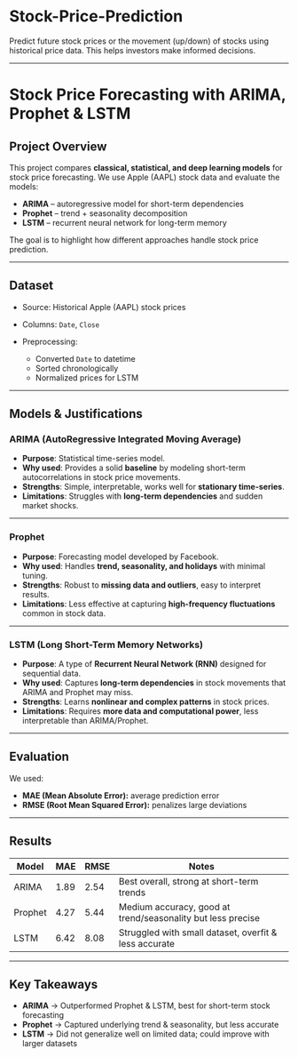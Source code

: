 # Stock-Price-Prediction
Predict future stock prices or the movement (up/down) of stocks using historical price data. This helps investors make informed decisions.

---

#  Stock Price Forecasting with ARIMA, Prophet & LSTM

##  Project Overview

This project compares **classical, statistical, and deep learning models** for stock price forecasting.
We use Apple (AAPL) stock data and evaluate the models:

* **ARIMA** – autoregressive model for short-term dependencies
* **Prophet** – trend + seasonality decomposition
* **LSTM** – recurrent neural network for long-term memory

The goal is to highlight how different approaches handle stock price prediction.

---

##  Dataset

* Source: Historical Apple (AAPL) stock prices
* Columns: `Date`, `Close`
* Preprocessing:

  * Converted `Date` to datetime
  * Sorted chronologically
  * Normalized prices for LSTM

---

##  Models & Justifications

### ARIMA (AutoRegressive Integrated Moving Average)

* **Purpose**: Statistical time-series model.
* **Why used**: Provides a solid **baseline** by modeling short-term autocorrelations in stock price movements.
* **Strengths**: Simple, interpretable, works well for **stationary time-series**.
* **Limitations**: Struggles with **long-term dependencies** and sudden market shocks.

---

### Prophet

* **Purpose**: Forecasting model developed by Facebook.
* **Why used**: Handles **trend, seasonality, and holidays** with minimal tuning.
* **Strengths**: Robust to **missing data and outliers**, easy to interpret results.
* **Limitations**: Less effective at capturing **high-frequency fluctuations** common in stock data.

---

### LSTM (Long Short-Term Memory Networks)

* **Purpose**: A type of **Recurrent Neural Network (RNN)** designed for sequential data.
* **Why used**: Captures **long-term dependencies** in stock movements that ARIMA and Prophet may miss.
* **Strengths**: Learns **nonlinear and complex patterns** in stock prices.
* **Limitations**: Requires **more data and computational power**, less interpretable than ARIMA/Prophet.

---

## Evaluation

We used:

* **MAE (Mean Absolute Error):** average prediction error
* **RMSE (Root Mean Squared Error):** penalizes large deviations

---

## Results

| Model   | MAE  | RMSE | Notes                                       |
| ------- | ---- | ---- | ------------------------------------------- |
| ARIMA   | 1.89 | 2.54 | Best overall, strong at short-term trends   |
| Prophet | 4.27 | 5.44 | Medium accuracy, good at trend/seasonality but less precise    |
| LSTM    | 6.42 | 8.08 | Struggled with small dataset, overfit & less accurate        |

---

## Key Takeaways

* **ARIMA** → Outperformed Prophet & LSTM, best for short-term stock forecasting
* **Prophet** → Captured underlying trend & seasonality, but less accurate
* **LSTM** → Did not generalize well on limited data; could improve with larger datasets
